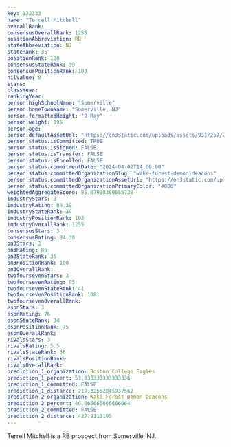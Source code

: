 ```yaml
---
key: 122333
name: "Terrell Mitchell"
overallRank: 
consensusOverallRank: 1255
positionAbbreviation: RB
stateAbbreviation: NJ
stateRank: 35
positionRank: 100
consensusStateRank: 39
consensusPositionRank: 103
nilValue: 0
stars: 
classYear: 
rankingYear: 
person.highSchoolName: "Somerville"
person.homeTownName: "Somerville, NJ"
person.formattedHeight: "9-May"
person.weight: 195
person.age: 
person.defaultAssetUrl: "https://on3static.com/uploads/assets/931/257/257931.png"
person.status.isCommitted: TRUE
person.status.isSigned: FALSE
person.status.isTransfer: FALSE
person.status.isEnrolled: FALSE
person.status.commitmentDate: "2024-04-02T14:00:00"
person.status.committedOrganizationSlug: "wake-forest-demon-deacons"
person.status.committedOrganizationAssetUrl: "https://on3static.com/uploads/assets/338/150/150338.svg"
person.status.committedOrganizationPrimaryColor: "#000"
weightedAggregateScore: 85.07998360655738
industryStars: 3
industryRating: 84.39
industryStateRank: 39
industryPositionRank: 103
industryOverallRank: 1255
consensusStars: 3
consensusRating: 84.39
on3Stars: 3
on3Rating: 86
on3StateRank: 35
on3PositionRank: 100
on3OverallRank: 
twofoursevenStars: 3
twofoursevenRating: 85
twofoursevenStateRank: 41
twofoursevenPositionRank: 108
twofoursevenOverallRank: 
espnStars: 3
espnRating: 76
espnStateRank: 34
espnPositionRank: 75
espnOverallRank: 
rivalsStars: 3
rivalsRating: 5.5
rivalsStateRank: 36
rivalsPositionRank: 
rivalsOverallRank: 
prediction_1_organization: Boston College Eagles
prediction_1_percent: 53.333333333333336
prediction_1_committed: FALSE
prediction_1_distance: 219.32552845937562
prediction_2_organization: Wake Forest Demon Deacons
prediction_2_percent: 46.666666666666664
prediction_2_committed: FALSE
prediction_2_distance: 427.9113195
---
```

Terrell Mitchell is a RB prospect from Somerville, NJ.